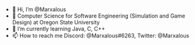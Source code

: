 - 👋 Hi, I’m @Marxalous
- 📕 Computer Science for Software Engineering (Simulation and Game Design) at Oregon State University
- 🌱 I’m currently learning Java, C, C++ 
- 📫 How to reach me Discord: @Marxalous#6263, Twitter: @Marxalous

<!---
Marxalous/Marxalous is a ✨ special ✨ repository because its `README.md` (this file) appears on your GitHub profile.
You can click the Preview link to take a look at your changes.
--->
